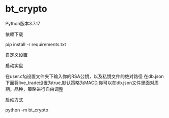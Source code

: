 # bt_crypto
Python版本3.7.17

依赖下载

pip install -r requirements.txt

自定义设置

启动实盘

在user.cfg设置文件夹下输入你的RSA公钥，以及私钥文件的绝对路径
在db.json下面将live_trade设置为true,默认策略为MACD,你可以在db.json文件里面对周期，品种，策略进行自由调整

启动方式

python -m bt_crypto


